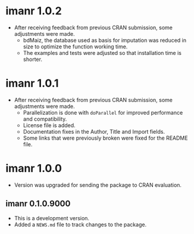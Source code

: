 # imanr 1.0.2

* After receiving feedback from previous CRAN submission, some adjustments were made.
  * bdMaiz, the database used as basis for imputation was reduced in size to optimize the function working time.
  * The examples and tests were adjusted so that installation time is shorter.

# imanr 1.0.1

* After receiving feedback from previous CRAN submission, some adjustments were made.
  * Parallelization is done with `doParallel` for improved performance and compatibility. 
  * License file is added. 
  * Documentation fixes in the Author, Title and Import fields.
  * Some links that were previously broken were fixed for the README file.

# imanr 1.0.0

* Version was upgraded for sending the package to CRAN evaluation.

## imanr 0.1.0.9000

* This is a development version. 
* Added a `NEWS.md` file to track changes to the package.
